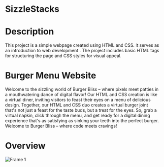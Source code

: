 # SizzleStacks

# Description
This project is a simple webpage created using HTML and CSS. It serves as an introduction to web development . The project includes basic HTML tags for structuring the page and CSS styles for visual appeal.

# Burger Menu Website
Welcome to the sizzling world of Burger Bliss – where pixels meet patties in a mouthwatering dance of digital flavor! Our HTML and CSS creation is like a virtual diner, inviting visitors to feast their eyes on a menu of delicious design.
Together, our HTML and CSS duo creates a virtual burger joint that's not just a feast for the taste buds, but a treat for the eyes. So, grab a virtual napkin, click through the menu, and get ready for a digital dining experience that's as satisfying as sinking your teeth into the perfect burger. Welcome to Burger Bliss – where code meets cravings!

# Overview
![Frame 1](https://github.com/rahulbabar1212/SizzleStacks/assets/56345693/e87dbeeb-e6be-4236-b419-14568e650df6)
